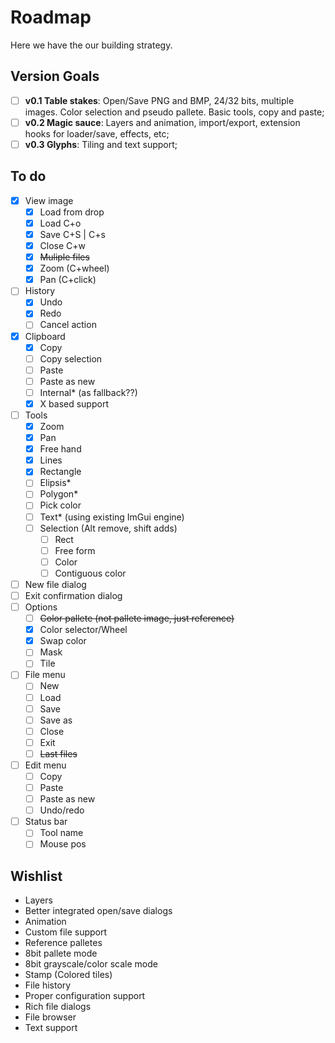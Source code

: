 Roadmap
=======

Here we have the our building strategy.

Version Goals
-------------

- [ ] **v0.1 Table stakes**: Open/Save PNG and BMP, 24/32 bits, multiple images. Color selection and pseudo pallete. Basic tools, copy and paste;
- [ ] **v0.2 Magic sauce**: Layers and animation, import/export, extension hooks for loader/save, effects, etc;
- [ ] **v0.3 Glyphs**: Tiling and text support;

To do
-----

- [x] View image
  - [x] Load from drop
  - [x] Load C+o
  - [x] Save C+S | C+s
  - [x] Close C+w
  - [x] ~~Muliple files~~
  - [x] Zoom (C+wheel)
  - [x] Pan (C+click)
- [ ] History
  - [x] Undo
  - [x] Redo
  - [ ] Cancel action
- [x] Clipboard
  - [x] Copy
  - [ ] Copy selection
  - [ ] Paste
  - [ ] Paste as new
  - [ ] Internal* (as fallback??)
  - [x] X based support
- [ ] Tools
  - [x] Zoom
  - [x] Pan
  - [x] Free hand
  - [x] Lines
  - [x] Rectangle
  - [ ] Elipsis*
  - [ ] Polygon*
  - [ ] Pick color
  - [ ] Text* (using existing ImGui engine)
  - [ ] Selection (Alt remove, shift adds)
    - [ ] Rect
    - [ ] Free form
    - [ ] Color
    - [ ] Contiguous color
- [ ] New file dialog
- [ ] Exit confirmation dialog
- [ ] Options
  - [ ] ~~Color pallete (not pallete image, just reference)~~
  - [x] Color selector/Wheel
  - [x] Swap color
  - [ ] Mask
  - [ ] Tile
- [ ] File menu
  - [ ] New
  - [ ] Load 
  - [ ] Save
  - [ ] Save as 
  - [ ] Close
  - [ ] Exit
  - [ ] ~~Last files~~
- [ ] Edit menu
  - [ ] Copy
  - [ ] Paste
  - [ ] Paste as new
  - [ ] Undo/redo
- [ ] Status bar
  - [ ] Tool name
  - [ ] Mouse pos

Wishlist
--------

- Layers
- Better integrated open/save dialogs
- Animation
- Custom file support
- Reference palletes
- 8bit pallete mode
- 8bit grayscale/color scale mode
- Stamp (Colored tiles)
- File history
- Proper configuration support
- Rich file dialogs
- File browser
- Text support
